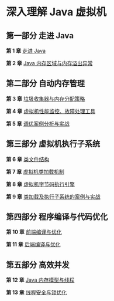 # 深入理解 Java 虚拟机

## 第一部分 走进 Java

**第 1 章** [走进 Java](https://github.com/ZhangMiao147/android_learning_notes/blob/master/BookNote/%E6%B7%B1%E5%85%A5%E7%90%86%E8%A7%A3%20Java%20%E8%99%9A%E6%8B%9F%E6%9C%BA/%E7%AC%AC1%E7%AB%A0-%E8%B5%B0%E8%BF%9BJava.md)

**第 2 章** [Java 内存区域与内存溢出异常](https://github.com/ZhangMiao147/android_learning_notes/blob/master/BookNote/深入理解%20Java%20虚拟机/第2章-Java内存区域与内存溢出异常.md)

## 第二部分 自动内存管理

**第 3 章** [垃圾收集器与内存分配策略](https://github.com/ZhangMiao147/android_learning_notes/blob/master/BookNote/深入理解%20Java%20虚拟机/第3章-垃圾收集器与内存分配策略.md)

**第 4 章** [虚拟机性能监控、故障处理工具](https://github.com/ZhangMiao147/android_learning_notes/blob/master/BookNote/深入理解%20Java%20虚拟机/第4章-虚拟机性能监控、故障处理工具.md)

**第 5 章** [调优案例分析与实战](https://github.com/ZhangMiao147/android_learning_notes/blob/master/BookNote/深入理解%20Java%20虚拟机/第5章-调优案例分析与实战.md)

## 第三部分 虚拟机执行子系统

**第 6 章** [类文件结构](https://github.com/ZhangMiao147/android_learning_notes/blob/master/BookNote/深入理解%20Java%20虚拟机/第6章-类文件结构.md)

**第 7 章** [虚拟机类加载机制](https://github.com/ZhangMiao147/android_learning_notes/blob/master/BookNote/深入理解%20Java%20虚拟机/第7章-虚拟机类加载机制.md)

**第 8 章** [虚拟机字节码执行引擎](https://github.com/ZhangMiao147/android_learning_notes/blob/master/BookNote/深入理解%20Java%20虚拟机/第8章-虚拟机字节码执行引擎.md)

**第 9 章** [类加载及执行子系统的案例与实战](https://github.com/ZhangMiao147/android_learning_notes/blob/master/BookNote/深入理解%20Java%20虚拟机/第9章-类加载及执行子系统的案例与实战.md)

## 第四部分 程序编译与代码优化

**第 10 章** [前端编译与优化](https://github.com/ZhangMiao147/android_learning_notes/blob/master/BookNote/%E6%B7%B1%E5%85%A5%E7%90%86%E8%A7%A3%20Java%20%E8%99%9A%E6%8B%9F%E6%9C%BA/%E7%AC%AC10%E7%AB%A0-%E5%89%8D%E6%AE%B5%E7%BC%96%E8%AF%91%E4%B8%8E%E4%BC%98%E5%8C%96.md)

**第 11 章** [后端编译与优化](https://github.com/ZhangMiao147/android_learning_notes/blob/master/BookNote/%E6%B7%B1%E5%85%A5%E7%90%86%E8%A7%A3%20Java%20%E8%99%9A%E6%8B%9F%E6%9C%BA/%E7%AC%AC11%E7%AB%A0-%E5%90%8E%E7%AB%AF%E7%BC%96%E8%AF%91%E4%B8%8E%E4%BC%98%E5%8C%96.md)

## 第五部分 高效并发

**第 12 章** [Java 内存模型与线程](https://github.com/ZhangMiao147/android_learning_notes/blob/master/BookNote/深入理解%20Java%20虚拟机/第12章-Java内存模型与线程.md)

**第 13 章** [线程安全与锁优化](https://github.com/ZhangMiao147/android_learning_notes/blob/master/BookNote/深入理解%20Java%20虚拟机/第13章-线程安全与锁优化.md)

